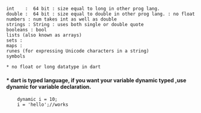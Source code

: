 
    int    :  64 bit : size equal to long in other prog lang.
    double :  64 bit : size equal to double in other prog lang. : no float
    numbers : num takes int as well as double
    strings : String : uses both single or double quote
    booleans : bool
    lists (also known as arrays)
    sets : 
    maps : 
    runes (for expressing Unicode characters in a string)
    symbols

    * no float or long datatype in dart


#### * dart is typed language, if you want your variable dynamic typed ,use dynamic for variable declaration.
    
    
        dynamic i = 10;
        i = 'hello';//works
